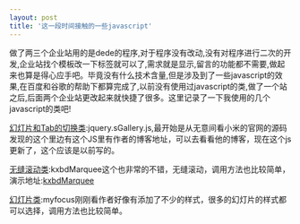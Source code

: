 ```yaml
---
layout: post
title: '这一段时间接触的一些javascript'
---
```

做了两三个企业站用的是dede的程序,对于程序没有改动,没有对程序进行二次的开发,企业站找个模板改一下标签就可以了,需求就是显示,留言的功能都不需要,做起来也算是得心应手吧。毕竟没有什么技术含量,但是涉及到了一些javascript的效果,在百度和谷歌的帮助下都算完成了,以前没有使用过javascript的类,做了一个站之后,后面两个企业站更改起来就快捷了很多。这里记录了一下我使用的几个javascript的类吧!

[幻灯片和Tab的切换类](http://joke568.github.com/public/js/jquery.sGallery.js):jquery.sGallery.js,最开始是从无意间看小米的官网的源码发现的这个里边有这个JS里有作者的博客地址，可以去看看他的博客，现在这个js更新了，这个应该是以前写的。

[无缝滚动类](http://joke568.github.com/public/js/kxbdMarquee.js):kxbdMarquee这个也非常的不错，无缝滚动，调用方法也比较简单，演示地址:[kxbdMarquee](http://www.jsfoot.com/jquery/demo/2011-09-05/168.html)

[幻灯片类](http://www.cosmissy.com/myfocus/demo.html):myfocus刚刚看作者好像有添加了不少的样式，很多的幻灯片的样式都可以选择，调用方法也比较简单。
